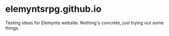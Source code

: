 # elemyntsrpg.github.io
Testing ideas for Elemynts website. Nothing's concrete, just trying out some things.
